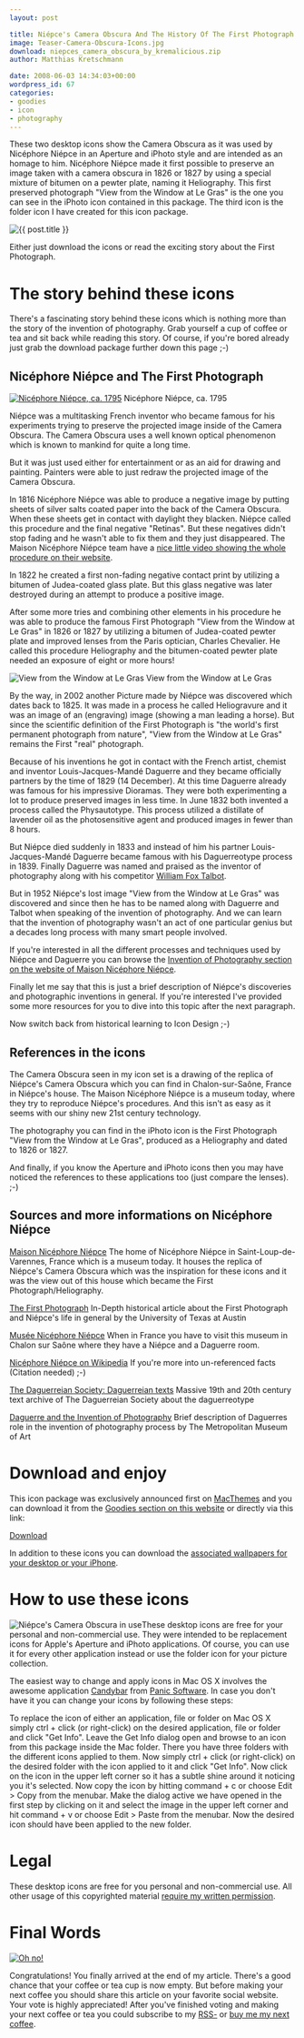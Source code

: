 ```yaml
---
layout: post

title: Niépce's Camera Obscura And The History Of The First Photograph
image: Teaser-Camera-Obscura-Icons.jpg
download: niepces_camera_obscura_by_kremalicious.zip
author: Matthias Kretschmann

date: 2008-06-03 14:34:03+00:00
wordpress_id: 67
categories:
- goodies
- icon
- photography
---
```


These two desktop icons show the Camera Obscura as it was used by Nicéphore Niépce in an Aperture and iPhoto style and are intended as an homage to him. Nicéphore Niépce made it first possible to preserve an image taken with a camera obscura in 1826 or 1827 by using a special mixture of bitumen on a pewter plate, naming it Heliography. This first preserved photograph "View from the Window at Le Gras" is the one you can see in the iPhoto icon contained in this package. The third icon is the folder icon I have created for this icon package.

<span itemprop="image" class="teaser" data-picture data-alt="{{ post.title }}">
    <span data-src="/media/_tiny/cameraobscura11_all.png"></span>
    <span data-src="/media/_tiny_2x/cameraobscura11_all.png" data-media="(-webkit-min-device-pixel-ratio: 2), (min-resolution: 192dpi)"></span>
    <span data-src="/media/_small/cameraobscura11_all.png" data-media="(min-width: 26.667em)"></span>
    <span data-src="/media/_small_2x/cameraobscura11_all.png" data-media="(min-width: 26.667em) and (-webkit-min-device-pixel-ratio: 2), (min-width: 26.667em) and (min-resolution: 192dpi)"></span>
    <span data-src="/media/_medium/cameraobscura11_all.png" data-media="(min-width: 35.556em)"></span>
    <span data-src="/media/_medium_2x/cameraobscura11_all.png" data-media="(min-width: 35.556em) and (-webkit-min-device-pixel-ratio: 2), (min-width: 35.556em) and (min-resolution: 192dpi)"></span>
    <noscript>
        <img src="/media/_small/cameraobscura11_all.png" alt="{{ post.title }}">
    </noscript>
</span>

Either just download the icons or read the exciting story about the First Photograph.

# The story behind these icons

There's a fascinating story behind these icons which is nothing more than the story of the invention of photography. Grab yourself a cup of coffee or tea and sit back while reading this story. Of course, if you're bored already just grab the download package further down this page ;-)

## Nicéphore Niépce and The First Photograph


[![Nicéphore Niépce, ca. 1795](/media/nicephore-niepce.jpg)](/media/nicephore-niepce.jpg) Nicéphore Niépce, ca. 1795

Niépce was a multitasking French inventor who became famous for his experiments trying to preserve the projected image inside of the Camera Obscura. The Camera Obscura uses a well known optical phenomenon which is known to mankind for quite a long time.

But it was just used either for entertainment or as an aid for drawing and painting. Painters were able to just redraw the projected image of the Camera Obscura.

In 1816 Nicéphore Niépce was able to produce a negative image by putting sheets of silver salts coated paper into the back of the Camera Obscura. When these sheets get in contact with daylight they blacken. Niépce called this procedure and the final negative "Retinas". But these negatives didn't stop fading and he wasn't able to fix them and they just disappeared. The Maison Nicéphore Niépce team have a [nice little video showing the whole procedure on their website](http://www.nicephore-niepce.com/videos/video03.html).

In 1822 he created a first non-fading negative contact print by utilizing a bitumen of Judea-coated glass plate. But this glass negative was later destroyed during an attempt to produce a positive image.

After some more tries and combining other elements in his procedure he was able to produce the famous First Photograph "View from the Window at Le Gras" in 1826 or 1827 by utilizing a bitumen of Judea-coated pewter plate and improved lenses from the Paris optician, Charles Chevalier. He called this procedure Heliography and the bitumen-coated pewter plate needed an exposure of eight or more hours!

<span itemprop="image" class="teaser" data-picture data-alt="View from the Window at Le Gras">
    <span data-src="/media/_tiny/View-from-the-Window-at-Le-Gras.png"></span>
    <span data-src="/media/_tiny_2x/View-from-the-Window-at-Le-Gras.png" data-media="(-webkit-min-device-pixel-ratio: 2), (min-resolution: 192dpi)"></span>
    <span data-src="/media/_small/View-from-the-Window-at-Le-Gras.png" data-media="(min-width: 26.667em)"></span>
    <span data-src="/media/_small_2x/View-from-the-Window-at-Le-Gras.png" data-media="(min-width: 26.667em) and (-webkit-min-device-pixel-ratio: 2), (min-width: 26.667em) and (min-resolution: 192dpi)"></span>
    <span data-src="/media/_medium/View-from-the-Window-at-Le-Gras.png" data-media="(min-width: 35.556em)"></span>
    <span data-src="/media/_medium_2x/View-from-the-Window-at-Le-Gras.png" data-media="(min-width: 35.556em) and (-webkit-min-device-pixel-ratio: 2), (min-width: 35.556em) and (min-resolution: 192dpi)"></span>
    <noscript>
        <img src="/media/_small/View-from-the-Window-at-Le-Gras.png" alt="View from the Window at Le Gras">
    </noscript>
</span>
View from the Window at Le Gras

By the way, in 2002 another Picture made by Niépce was discovered which dates back to 1825. It was made in a process he called Heliogravure and it was an image of an (engraving) image (showing a man leading a horse). But since the scientific definition of the First Photograph is "the world's first permanent photograph from nature", "View from the Window at Le Gras" remains the First "real" photograph.

Because of his inventions he got in contact with the French artist, chemist and inventor Louis-Jacques-Mandé Daguerre and they became officially partners by the time of 1829 (14 December). At this time Daguerre already was famous for his impressive Dioramas. They were both experimenting a lot to produce preserved images in less time. In June 1832 both invented a process called the Physautotype. This process utilized a distillate of lavender oil as the photosensitive agent and produced images in fewer than 8 hours.

But Niépce died suddenly in 1833 and instead of him his partner Louis-Jacques-Mandé Daguerre became famous with his Daguerreotype process in 1839. Finally Daguerre was named and praised as the inventor of photography along with his competitor [William Fox Talbot](http://en.wikipedia.org/wiki/William_Henry_Fox_Talbot).

But in 1952 Niépce's lost image "View from the Window at Le Gras" was discovered and since then he has to be named along with Daguerre and Talbot when speaking of the invention of photography. And we can learn that the invention of photography wasn't an act of one particular genius but a decades long process with many smart people involved.

If you're interested in all the different processes and techniques used by Niépce and Daguerre you can browse the [Invention of Photography section on the website of Maison Nicéphore Niépce](http://www.nicephore-niepce.com/pagus/pagus-inv.html).

Finally let me say that this is just a brief description of Niépce's discoveries and photographic inventions in general. If you're interested I've provided some more resources for you to dive into this topic after the next paragraph.

Now switch back from historical learning to Icon Design ;-)

## References in the icons

The Camera Obscura seen in my icon set is a drawing of the replica of Niépce's Camera Obscura which you can find in Chalon-sur-Saône, France in Niépce's house. The Maison Nicéphore Niépce is a museum today, where they try to reproduce Niépce's procedures. And this isn't as easy as it seems with our shiny new 21st century technology.

The photography you can find in the iPhoto icon is the First Photograph "View from the Window at Le Gras", produced as a Heliography and dated to 1826 or 1827.

And finally, if you know the Aperture and iPhoto icons then you may have noticed the references to these applications too (just compare the lenses). ;-)

## Sources and more informations on Nicéphore Niépce

[Maison Nicéphore Niépce](http://www.niepce.com/)
The home of Nicéphore Niépce in Saint-Loup-de-Varennes, France which is a museum today. It houses the replica of Niépce's Camera Obscura which was the inspiration for these icons and it was the view out of this house which became the First Photograph/Heliography.

[The First Photograph](http://www.hrc.utexas.edu/exhibitions/permanent/wfp/)
In-Depth historical article about the First Photograph and Niépce's life in general by the University of Texas at Austin

[Musée Nicéphore Niépce](http://www.museeniepce.com/)
When in France you have to visit this museum in Chalon sur Saône where they have a Niépce and a Daguerre room.

[Nicéphore Niépce on Wikipedia](http://en.wikipedia.org/wiki/Nicéphore_Niépce)
If you're more into un-referenced facts (Citation needed) ;-)

[The Daguerreian Society: Daguerreian texts](http://daguerre.org/resource/texts.html)
Massive 19th and 20th century text archive of The Daguerreian Society about the daguerreotype

[Daguerre and the Invention of Photography](http://www.metmuseum.org/toah/hd/dagu/hd_dagu.htm)
Brief description of Daguerres role in the invention of photography process by The Metropolitan Museum of Art

# Download and enjoy

This icon package was exclusively announced first on [MacThemes](http://macthemes2.net) and you can download it from the [Goodies section on this website](http://www.kremalicious.com/goodies/) or directly via this link:

<a class="btn btn-block icon-download" href="/media/niepces_camera_obscura_by_kremalicious.zip">Download </a>

In addition to these icons you can download the [associated wallpapers for your desktop or your iPhone](http://www.kremalicious.com/2008/06/new-goodie-niepces-camera-obscura-wallpaper-pack/).

# How to use these icons

![Niépce's Camera Obscura in use](/media/cameraobscura_inuse.png)These desktop icons are free for your personal and non-commercial use. They were intended to be replacement icons for Apple's Aperture and iPhoto applications. Of course, you can use it for every other application instead or use the folder icon for your picture collection.

The easiest way to change and apply icons in Mac OS X involves the awesome application [Candybar](http://www.panic.com/candybar) from [Panic Software](http://www.panic.com/). In case you don't have it you can change your icons by following these steps:

To replace the icon of either an application, file or folder on Mac OS X simply ctrl + click (or right-click) on the desired application, file or folder and click "Get Info". Leave the Get Info dialog open and browse to an icon from this package inside the Mac folder. There you have three folders with the different icons applied to them. Now simply ctrl + click (or right-click) on the desired folder with the icon applied to it and click "Get Info". Now click on the icon in the upper left corner so it has a subtle shine around it noticing you it's selected. Now copy the icon by hitting command + c or choose Edit > Copy from the menubar. Make the dialog active we have opened in the first step by clicking on it and select the image in the upper left corner and hit command + v or choose Edit > Paste from the menubar. Now the desired icon should have been applied to the new folder.

# Legal

These desktop icons are free for you personal and non-commercial use. All other usage of this copyrighted material [require my written permission](http://www.kremalicious.com/about/contact/).

# Final Words

<a href="http://krlc.us/givecoffee">![Oh no!](/media/coffee-cup-empty.png)</a>

Congratulations! You finally arrived at the end of my article. There's a good chance that your coffee or tea cup is now empty. But before making your next coffee you should share this article on your favorite social website. Your vote is highly appreciated! After you've finished voting and making your next coffee or tea you could subscribe to my [RSS-](http://www.kremalicious.com/feed/) or <a href="http://krlc.us/givecoffee">buy me my next coffee</a>.
